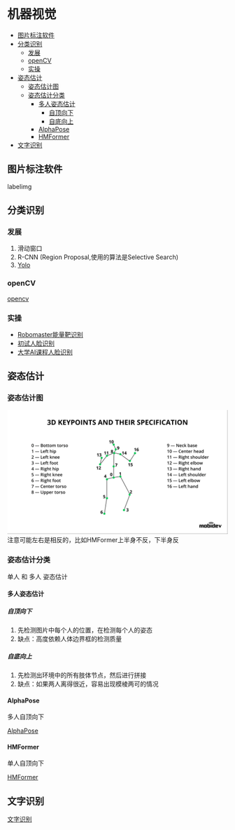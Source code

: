 # 机器视觉

- [图片标注软件](#图片标注软件)
- [分类识别](#分类识别)
	- [发展](#发展)
	- [openCV](#opencv)
	- [实操](#实操)
- [姿态估计](#姿态估计)
	- [姿态估计图](#姿态估计图)
	- [姿态估计分类](#姿态估计分类)
		- [多人姿态估计](#多人姿态估计)
			- [自顶向下](#自顶向下)
			- [自底向上](#自底向上)
		- [AlphaPose](#alphapose)
		- [HMFormer](#hmformer)
- [文字识别](#文字识别)


## 图片标注软件
labelimg

## 分类识别
### 发展
1. 滑动窗口
2. R-CNN (Region Proposal,使用的算法是Selective Search)
3. [Yolo](./Yolo/Yolo.md)

### openCV
[opencv](opencv/_opencv.md)

### 实操
* [Robomaster能量靶识别](Robomaster能量靶识别/Robomaster能量靶识别.md)
* [初试人脸识别](./人脸识别/初试人脸识别.md)
* [大学AI课程人脸识别](./人脸识别2/人脸识别AI课程项目.md)

## 姿态估计
### 姿态估计图
![](_attachments/机器视觉/2022-09-11-01-00-36.png)
注意可能左右是相反的，比如HMFormer上半身不反，下半身反

### 姿态估计分类
单人 和 多人 姿态估计

#### 多人姿态估计
##### 自顶向下
1. 先检测图片中每个人的位置，在检测每个人的姿态
2. 缺点：高度依赖人体边界框的检测质量

##### 自底向上
1. 先检测出环境中的所有肢体节点，然后进行拼接
2. 缺点：如果两人离得很近，容易出现模棱两可的情况

#### AlphaPose
多人自顶向下

[AlphaPose](姿态估计_alphapose/alphapose.md)

#### HMFormer
单人自顶向下

[HMFormer](姿态估计_HMFormer/HMFormer.md)

## 文字识别
[文字识别](文字识别/_文字识别.md)